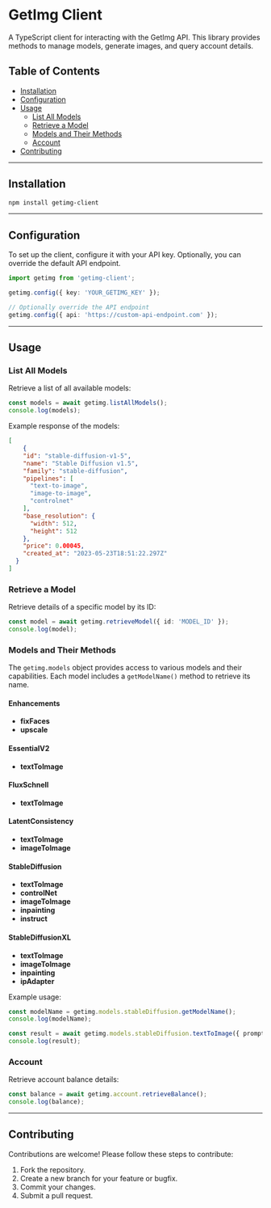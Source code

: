 # GetImg Client

A TypeScript client for interacting with the GetImg API. This library provides methods to manage models, generate images, and query account details.

## Table of Contents

- [Installation](#installation)
- [Configuration](#configuration)
- [Usage](#usage)
  - [List All Models](#list-all-models)
  - [Retrieve a Model](#retrieve-a-model)
  - [Models and Their Methods](#models-and-their-methods)
  - [Account](#account)
- [Contributing](#contributing)

---

## Installation

```bash
npm install getimg-client
```

---

## Configuration

To set up the client, configure it with your API key. Optionally, you can override the default API endpoint.

```typescript
import getimg from 'getimg-client';

getimg.config({ key: 'YOUR_GETIMG_KEY' });

// Optionally override the API endpoint
getimg.config({ api: 'https://custom-api-endpoint.com' });
```

---

## Usage

### List All Models

Retrieve a list of all available models:

```typescript
const models = await getimg.listAllModels();
console.log(models);
```

Example response of the models:
```json
[
    {
    "id": "stable-diffusion-v1-5",
    "name": "Stable Diffusion v1.5",
    "family": "stable-diffusion",
    "pipelines": [
      "text-to-image",
      "image-to-image",
      "controlnet"
    ],
    "base_resolution": {
      "width": 512,
      "height": 512
    },
    "price": 0.00045,
    "created_at": "2023-05-23T18:51:22.297Z"
  }
]
```

### Retrieve a Model

Retrieve details of a specific model by its ID:

```typescript
const model = await getimg.retrieveModel({ id: 'MODEL_ID' });
console.log(model);
```

### Models and Their Methods

The `getimg.models` object provides access to various models and their capabilities. Each model includes a `getModelName()` method to retrieve its name.

#### Enhancements
- **fixFaces**
- **upscale**

#### EssentialV2
- **textToImage**

#### FluxSchnell
- **textToImage**

#### LatentConsistency
- **textToImage**
- **imageToImage**

#### StableDiffusion
- **textToImage**
- **controlNet**
- **imageToImage**
- **inpainting**
- **instruct**

#### StableDiffusionXL
- **textToImage**
- **imageToImage**
- **inpainting**
- **ipAdapter**

Example usage:

```typescript
const modelName = getimg.models.stableDiffusion.getModelName();
console.log(modelName);

const result = await getimg.models.stableDiffusion.textToImage({ prompt: 'A beautiful landscape' });
console.log(result);
```

### Account

Retrieve account balance details:

```typescript
const balance = await getimg.account.retrieveBalance();
console.log(balance);
```

---

## Contributing

Contributions are welcome! Please follow these steps to contribute:

1. Fork the repository.
2. Create a new branch for your feature or bugfix.
3. Commit your changes.
4. Submit a pull request.